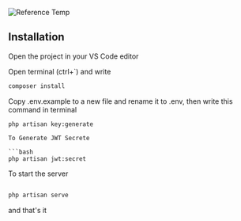 
![Reference Temp](https://github.com/dedoa82/Around-Shop-Api/blob/master/Reference.png?raw=true)


## Installation

Open the project in your VS Code editor 

Open terminal (ctrl+`) and write 

```bash
composer install
```

Copy .env.example to a new file and rename it to .env, then write this command in terminal 
```
php artisan key:generate

To Generate JWT Secrete

```bash
php artisan jwt:secret
```

To start the server 
```bash

php artisan serve
```


and that's it 

